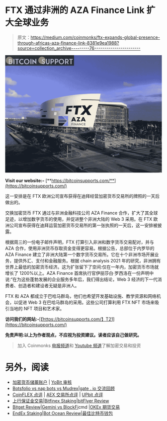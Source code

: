 # FTX 通过非洲的 AZA Finance Link 扩大全球业务

> 原文：<https://medium.com/coinmonks/ftx-expands-global-presence-through-africas-aza-finance-link-8381e9ea1988?source=collection_archive---------76----------------------->

![](img/ebea341a4d7c02dea07e04c5860ee9bd.png)

**Visit our website:-** [**https://bitcoinsupports.com/**](https://bitcoinsupports.com/)

这一安排是在 FTX 欧洲公司宣布获得在迪拜经营加密货币交易所的牌照的一天后做出的。

交换加密货币 FTX 通过与非洲金融科技公司 AZA Finance 合作，扩大了其全球足迹，以增加数字货币的使用，并促进整个非洲大陆的 Web 3 采用。在 FTX 欧洲公司宣布获得在迪拜运营加密货币交易所的第一张执照的一天后，这一安排被披露。

根据周三的一份电子邮件声明，FTX 打算引入非洲和数字货币交易配对，并与 AZA 合作，使用非洲货币存取资金变得更容易。根据公告，总部位于内罗毕的 AZA Finance 建立了非洲大陆第一个数字货币交易所。它在十个非洲市场开展业务，提供外汇、支付和金融服务。根据 chain analysis 2021 年的研究，非洲拥有世界上最低的加密货币经济。这为扩张留下了空间:仅在一年内，加密货币市场就增长了 1200%以上。AZA Finance 首席执行官伊丽莎白·罗西洛在一份声明中说:“在为这些蓬勃发展的企业服务多年后，我们得出结论，Web 3 经济的下一代消费者、创造者和建设者无疑是非洲人。

FTX 和 AZA 都成立于巴哈马群岛，他们也希望开发基础设施、教学资源和网络机会，以促进 Web 3 在巴哈马群岛的采用。这些公司打算利用 FTX NFT 市场来吸引当地的 NFT 项目和艺术家。

**访问我们的网站:-**[【https://bitcoinsupports.com/】T21](https://bitcoinsupports.com/)

**免责声明:以上为作者观点，不应视为投资建议。读者应该自己做研究。**

> 加入 Coinmonks [电报频道](https://t.me/coincodecap)和 [Youtube 频道](https://www.youtube.com/c/coinmonks/videos)了解加密交易和投资

# 另外，阅读

*   [加密货币储蓄账户](/coinmonks/cryptocurrency-savings-accounts-be3bc0feffbf) | [YoBit 审核](/coinmonks/yobit-review-175464162c62)
*   [Botsfolio vs nap bots vs Mudrex](/coinmonks/botsfolio-vs-napbots-vs-mudrex-c81344970c02)|[gate . io 交流回顾](/coinmonks/gate-io-exchange-review-61bf87b7078f)
*   [CoinFLEX 点评](https://coincodecap.com/coinflex-review) | [AEX 交易所点评](https://coincodecap.com/aex-exchange-review) | [UPbit 点评](https://coincodecap.com/upbit-review)
*   [上行保证金交易](https://coincodecap.com/ascendex-margin-trading)|[Bitfinex Staking](https://coincodecap.com/bitfinex-staking)|[bitFlyer Review](https://coincodecap.com/bitflyer-review)
*   [Bitget Review](https://coincodecap.com/bitget-review)|[Gemini vs BlockFi](https://coincodecap.com/gemini-vs-blockfi)cmd |[OKEx 期货交易](https://coincodecap.com/okex-futures-trading)
*   [EndEx Staking](https://coincodecap.com/ascendex-staking)|[Bot Ocean Review](https://coincodecap.com/bot-ocean-review)|[最佳比特币钱包](https://coincodecap.com/bitcoin-wallets-india)